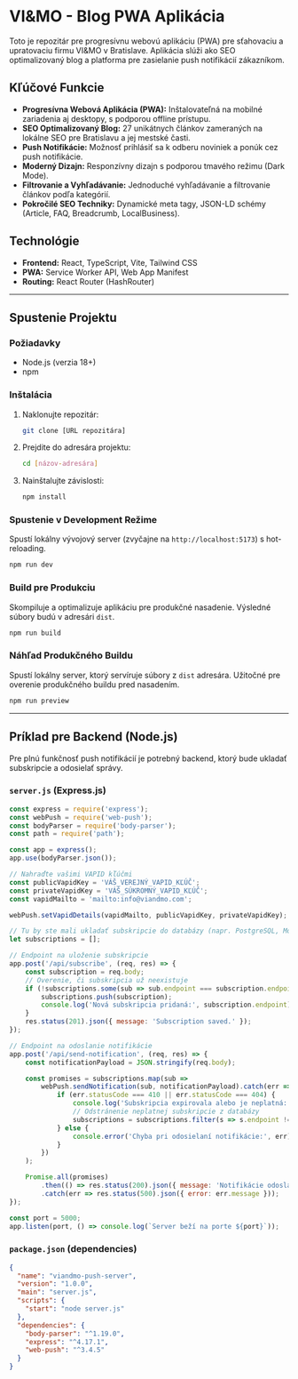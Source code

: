 # VI&MO - Blog PWA Aplikácia

Toto je repozitár pre progresívnu webovú aplikáciu (PWA) pre sťahovaciu a upratovaciu firmu VI&MO v Bratislave. Aplikácia slúži ako SEO optimalizovaný blog a platforma pre zasielanie push notifikácií zákazníkom.

## Kľúčové Funkcie

- **Progresívna Webová Aplikácia (PWA):** Inštalovateľná na mobilné zariadenia aj desktopy, s podporou offline prístupu.
- **SEO Optimalizovaný Blog:** 27 unikátnych článkov zameraných na lokálne SEO pre Bratislavu a jej mestské časti.
- **Push Notifikácie:** Možnosť prihlásiť sa k odberu noviniek a ponúk cez push notifikácie.
- **Moderný Dizajn:** Responzívny dizajn s podporou tmavého režimu (Dark Mode).
- **Filtrovanie a Vyhľadávanie:** Jednoduché vyhľadávanie a filtrovanie článkov podľa kategórií.
- **Pokročilé SEO Techniky:** Dynamické meta tagy, JSON-LD schémy (Article, FAQ, Breadcrumb, LocalBusiness).

## Technológie

- **Frontend:** React, TypeScript, Vite, Tailwind CSS
- **PWA:** Service Worker API, Web App Manifest
- **Routing:** React Router (HashRouter)

---

## Spustenie Projektu

### Požiadavky
- Node.js (verzia 18+)
- npm

### Inštalácia
1.  Naklonujte repozitár:
    ```bash
    git clone [URL repozitára]
    ```
2.  Prejdite do adresára projektu:
    ```bash
    cd [názov-adresára]
    ```
3.  Nainštalujte závislosti:
    ```bash
    npm install
    ```

### Spustenie v Development Režime
Spustí lokálny vývojový server (zvyčajne na `http://localhost:5173`) s hot-reloading.
```bash
npm run dev
```

### Build pre Produkciu
Skompiluje a optimalizuje aplikáciu pre produkčné nasadenie. Výsledné súbory budú v adresári `dist`.
```bash
npm run build
```

### Náhľad Produkčného Buildu
Spustí lokálny server, ktorý servíruje súbory z `dist` adresára. Užitočné pre overenie produkčného buildu pred nasadením.
```bash
npm run preview
```

---

## Príklad pre Backend (Node.js)

Pre plnú funkčnosť push notifikácií je potrebný backend, ktorý bude ukladať subskripcie a odosielať správy.

### `server.js` (Express.js)

```javascript
const express = require('express');
const webPush = require('web-push');
const bodyParser = require('body-parser');
const path = require('path');

const app = express();
app.use(bodyParser.json());

// Nahraďte vašimi VAPID kľúčmi
const publicVapidKey = 'VÁŠ_VEREJNÝ_VAPID_KĽÚČ';
const privateVapidKey = 'VÁŠ_SÚKROMNÝ_VAPID_KĽÚČ';
const vapidMailto = 'mailto:info@viandmo.com';

webPush.setVapidDetails(vapidMailto, publicVapidKey, privateVapidKey);

// Tu by ste mali ukladať subskripcie do databázy (napr. PostgreSQL, MongoDB)
let subscriptions = [];

// Endpoint na uloženie subskripcie
app.post('/api/subscribe', (req, res) => {
    const subscription = req.body;
    // Overenie, či subskripcia už neexistuje
    if (!subscriptions.some(sub => sub.endpoint === subscription.endpoint)) {
        subscriptions.push(subscription);
        console.log('Nová subskripcia pridaná:', subscription.endpoint);
    }
    res.status(201).json({ message: 'Subscription saved.' });
});

// Endpoint na odoslanie notifikácie
app.post('/api/send-notification', (req, res) => {
    const notificationPayload = JSON.stringify(req.body);

    const promises = subscriptions.map(sub => 
        webPush.sendNotification(sub, notificationPayload).catch(err => {
            if (err.statusCode === 410 || err.statusCode === 404) {
                console.log('Subskripcia expirovala alebo je neplatná:', sub.endpoint);
                // Odstránenie neplatnej subskripcie z databázy
                subscriptions = subscriptions.filter(s => s.endpoint !== sub.endpoint);
            } else {
                console.error('Chyba pri odosielaní notifikácie:', err);
            }
        })
    );

    Promise.all(promises)
        .then(() => res.status(200).json({ message: 'Notifikácie odoslané.' }))
        .catch(err => res.status(500).json({ error: err.message }));
});

const port = 5000;
app.listen(port, () => console.log(`Server beží na porte ${port}`));
```

### `package.json` (dependencies)
```json
{
  "name": "viandmo-push-server",
  "version": "1.0.0",
  "main": "server.js",
  "scripts": {
    "start": "node server.js"
  },
  "dependencies": {
    "body-parser": "^1.19.0",
    "express": "^4.17.1",
    "web-push": "^3.4.5"
  }
}
```